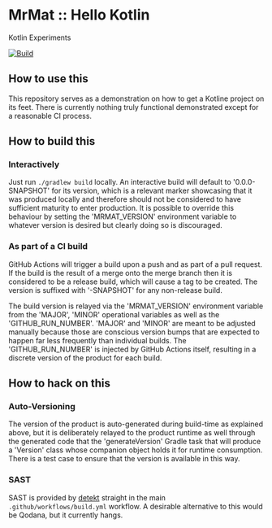 # MrMat :: Hello Kotlin

Kotlin Experiments

[![Build](https://github.com/MrMatAP/mrmat-hello-kotlin/actions/workflows/build.yml/badge.svg)](https://github.com/MrMatAP/mrmat-hello-kotlin/actions/workflows/build.yml)

## How to use this

This repository serves as a demonstration on how to get a Kotline project on its feet. There is currently nothing truly
functional demonstrated except for a reasonable CI process.

## How to build this

### Interactively

Just run `./gradlew build` locally. An interactive build will default to '0.0.0-SNAPSHOT' for its version, which is
a relevant marker showcasing that it was produced locally and therefore should not be considered to have sufficient
maturity to enter production. It is possible to override this behaviour by setting the 'MRMAT_VERSION' environment
variable to whatever version is desired but clearly doing so is discouraged.

### As part of a CI build

GitHub Actions will trigger a build upon a push and as part of a pull request. If the build is the result of a merge onto the merge branch then it is considered to be a release build, which will
cause a tag to be created. The version is suffixed with '-SNAPSHOT' for any non-release build.

The build version is relayed via the 'MRMAT_VERSION' environment variable from the 'MAJOR', 'MINOR' operational
variables as well as the 'GITHUB_RUN_NUMBER'. 'MAJOR' and 'MINOR' are meant to be adjusted manually because those are
conscious version bumps that are expected to happen far less frequently than individual builds. The 'GITHUB_RUN_NUMBER'
is injected by GitHub Actions itself, resulting in a discrete version of the product for each build.

## How to hack on this

### Auto-Versioning

The version of the product is auto-generated during build-time as explained above, but it is deliberately relayed to the
product runtime as well through the generated code that the 'generateVersion' Gradle task that will produce a 'Version'
class whose companion object holds it for runtime consumption. There is a test case to ensure that the version is
available in this way.

### SAST

SAST is provided by [detekt](https://detect.dev) straight in the main `.github/workflows/build.yml` workflow. A 
desirable alternative to this would be Qodana, but it currently hangs.

